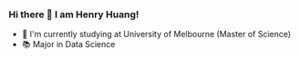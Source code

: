 ### Hi there 👋 I am Henry Huang!

- 📕 I'm currently studying at University of Melbourne (Master of Science)
- 📚 Major in Data Science
